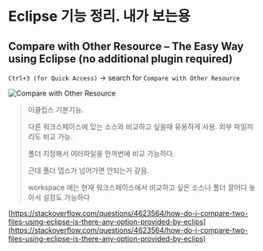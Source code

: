
# Eclipse 기능 정리. 내가 보는용

##  Compare with Other Resource – The Easy Way using Eclipse (no additional plugin required)

`Ctrl+3 (for Quick Access)` -> search for `Compare with Other Resource`

![Compare with Other Resource](https://i.stack.imgur.com/5Rfmi.png)

> 이클립스 기본기능.
> 
> 다른 워크스페이스에 있는 소스와 비교하고 싶을때 유용하게 사용.  외부 파일끼리도 비교 가능.  
> 
> 폴더 지정해서 여러파일을 한꺼번에 비교 가능하다.  
>
>근데 폴더 뎁스가 넘어가면 안되는거 같음.  
>
> workspace 에는 현재 워크스페이스에서 비교하고 싶은 소스나 폴더 끌어다 놓아서 설정도 가능하다

[https://stackoverflow.com/questions/4623564/how-do-i-compare-two-files-using-eclipse-is-there-any-option-provided-by-eclips](https://stackoverflow.com/questions/4623564/how-do-i-compare-two-files-using-eclipse-is-there-any-option-provided-by-eclips)
<!--stackedit_data:
eyJoaXN0b3J5IjpbLTQxMjgyOTIwNywtMTcyNDEzMjA4OF19
-->
